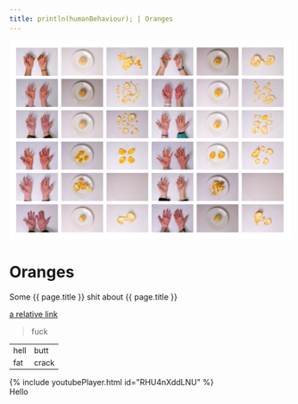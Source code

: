 ```yaml
---
title: println(humanBehaviour); | Oranges
---
```


![](/assets/images/oranges/oranges.jpg)

# Oranges

Some {{ page.title }} shit about {{ page.title }}

[a relative link](another-page.md)

<blockquote>fuck</blockquote>

<table>
<tr>
<td>hell</td>
<td>butt</td>
</tr>
<tr>
<td>fat</td>
<td>crack</td>
</tr>
</table>

<div class="embed-youtube">{% include youtubePlayer.html id="RHU4nXddLNU" %}</div>
<div class="oranges">Hello</div>